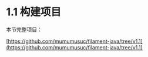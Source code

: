 # 1.1 构建项目

本节完整项目：

[https://github.com/mumumusuc/filament-java/tree/v1.1](https://github.com/mumumusuc/filament-java/tree/v1.1)

